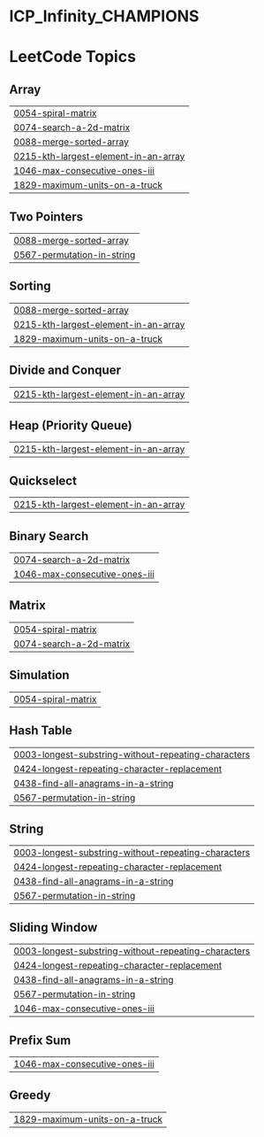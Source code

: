 # ICP_Infinity_CHAMPIONS
<!---LeetCode Topics Start-->
# LeetCode Topics
## Array
|  |
| ------- |
| [0054-spiral-matrix](https://github.com/Lucky-Jain-cmd/ICP/tree/master/0054-spiral-matrix) |
| [0074-search-a-2d-matrix](https://github.com/Lucky-Jain-cmd/ICP/tree/master/0074-search-a-2d-matrix) |
| [0088-merge-sorted-array](https://github.com/Lucky-Jain-cmd/ICP/tree/master/0088-merge-sorted-array) |
| [0215-kth-largest-element-in-an-array](https://github.com/Lucky-Jain-cmd/ICP/tree/master/0215-kth-largest-element-in-an-array) |
| [1046-max-consecutive-ones-iii](https://github.com/Lucky-Jain-cmd/ICP/tree/master/1046-max-consecutive-ones-iii) |
| [1829-maximum-units-on-a-truck](https://github.com/Lucky-Jain-cmd/ICP/tree/master/1829-maximum-units-on-a-truck) |
## Two Pointers
|  |
| ------- |
| [0088-merge-sorted-array](https://github.com/Lucky-Jain-cmd/ICP/tree/master/0088-merge-sorted-array) |
| [0567-permutation-in-string](https://github.com/Lucky-Jain-cmd/ICP/tree/master/0567-permutation-in-string) |
## Sorting
|  |
| ------- |
| [0088-merge-sorted-array](https://github.com/Lucky-Jain-cmd/ICP/tree/master/0088-merge-sorted-array) |
| [0215-kth-largest-element-in-an-array](https://github.com/Lucky-Jain-cmd/ICP/tree/master/0215-kth-largest-element-in-an-array) |
| [1829-maximum-units-on-a-truck](https://github.com/Lucky-Jain-cmd/ICP/tree/master/1829-maximum-units-on-a-truck) |
## Divide and Conquer
|  |
| ------- |
| [0215-kth-largest-element-in-an-array](https://github.com/Lucky-Jain-cmd/ICP/tree/master/0215-kth-largest-element-in-an-array) |
## Heap (Priority Queue)
|  |
| ------- |
| [0215-kth-largest-element-in-an-array](https://github.com/Lucky-Jain-cmd/ICP/tree/master/0215-kth-largest-element-in-an-array) |
## Quickselect
|  |
| ------- |
| [0215-kth-largest-element-in-an-array](https://github.com/Lucky-Jain-cmd/ICP/tree/master/0215-kth-largest-element-in-an-array) |
## Binary Search
|  |
| ------- |
| [0074-search-a-2d-matrix](https://github.com/Lucky-Jain-cmd/ICP/tree/master/0074-search-a-2d-matrix) |
| [1046-max-consecutive-ones-iii](https://github.com/Lucky-Jain-cmd/ICP/tree/master/1046-max-consecutive-ones-iii) |
## Matrix
|  |
| ------- |
| [0054-spiral-matrix](https://github.com/Lucky-Jain-cmd/ICP/tree/master/0054-spiral-matrix) |
| [0074-search-a-2d-matrix](https://github.com/Lucky-Jain-cmd/ICP/tree/master/0074-search-a-2d-matrix) |
## Simulation
|  |
| ------- |
| [0054-spiral-matrix](https://github.com/Lucky-Jain-cmd/ICP/tree/master/0054-spiral-matrix) |
## Hash Table
|  |
| ------- |
| [0003-longest-substring-without-repeating-characters](https://github.com/Lucky-Jain-cmd/ICP/tree/master/0003-longest-substring-without-repeating-characters) |
| [0424-longest-repeating-character-replacement](https://github.com/Lucky-Jain-cmd/ICP/tree/master/0424-longest-repeating-character-replacement) |
| [0438-find-all-anagrams-in-a-string](https://github.com/Lucky-Jain-cmd/ICP/tree/master/0438-find-all-anagrams-in-a-string) |
| [0567-permutation-in-string](https://github.com/Lucky-Jain-cmd/ICP/tree/master/0567-permutation-in-string) |
## String
|  |
| ------- |
| [0003-longest-substring-without-repeating-characters](https://github.com/Lucky-Jain-cmd/ICP/tree/master/0003-longest-substring-without-repeating-characters) |
| [0424-longest-repeating-character-replacement](https://github.com/Lucky-Jain-cmd/ICP/tree/master/0424-longest-repeating-character-replacement) |
| [0438-find-all-anagrams-in-a-string](https://github.com/Lucky-Jain-cmd/ICP/tree/master/0438-find-all-anagrams-in-a-string) |
| [0567-permutation-in-string](https://github.com/Lucky-Jain-cmd/ICP/tree/master/0567-permutation-in-string) |
## Sliding Window
|  |
| ------- |
| [0003-longest-substring-without-repeating-characters](https://github.com/Lucky-Jain-cmd/ICP/tree/master/0003-longest-substring-without-repeating-characters) |
| [0424-longest-repeating-character-replacement](https://github.com/Lucky-Jain-cmd/ICP/tree/master/0424-longest-repeating-character-replacement) |
| [0438-find-all-anagrams-in-a-string](https://github.com/Lucky-Jain-cmd/ICP/tree/master/0438-find-all-anagrams-in-a-string) |
| [0567-permutation-in-string](https://github.com/Lucky-Jain-cmd/ICP/tree/master/0567-permutation-in-string) |
| [1046-max-consecutive-ones-iii](https://github.com/Lucky-Jain-cmd/ICP/tree/master/1046-max-consecutive-ones-iii) |
## Prefix Sum
|  |
| ------- |
| [1046-max-consecutive-ones-iii](https://github.com/Lucky-Jain-cmd/ICP/tree/master/1046-max-consecutive-ones-iii) |
## Greedy
|  |
| ------- |
| [1829-maximum-units-on-a-truck](https://github.com/Lucky-Jain-cmd/ICP/tree/master/1829-maximum-units-on-a-truck) |
<!---LeetCode Topics End-->